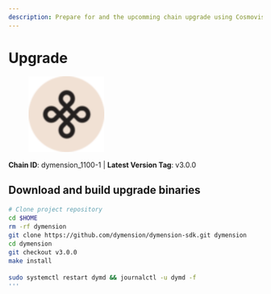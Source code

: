 ```yaml
---
description: Prepare for and the upcomming chain upgrade using Cosmovisor.
---
```


# Upgrade

<figure><img src="https://github.com/takeshi-val/Logo/raw/main/dymension.png" width="150" alt=""><figcaption></figcaption></figure>

**Chain ID**: dymension_1100-1 | **Latest Version Tag**: v3.0.0

## Download and build upgrade binaries

```bash
# Clone project repository
cd $HOME
rm -rf dymension
git clone https://github.com/dymension/dymension-sdk.git dymension
cd dymension
git checkout v3.0.0
make install

sudo systemctl restart dymd && journalctl -u dymd -f
'''



